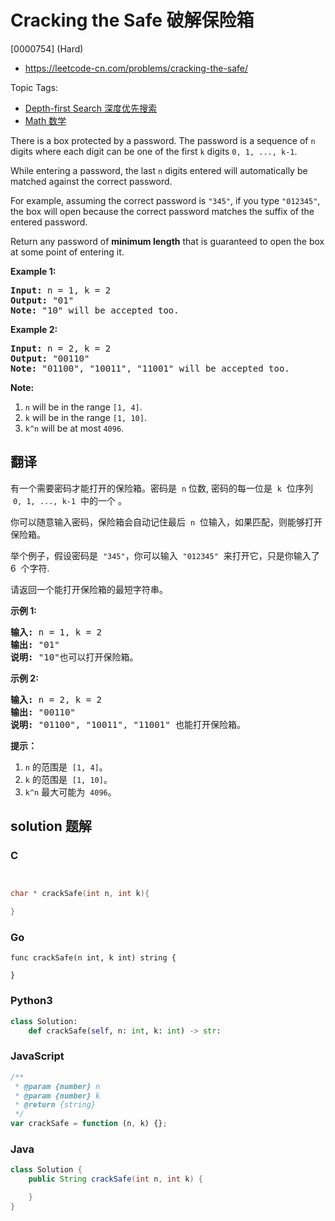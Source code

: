 # Cracking the Safe 破解保险箱

[0000754] (Hard)

- https://leetcode-cn.com/problems/cracking-the-safe/

Topic Tags:

- [Depth-first Search 深度优先搜索](https://leetcode-cn.com/tag/depth-first-search/)
- [Math 数学](https://leetcode-cn.com/tag/math/)

There is a box protected by a password. The password is a sequence of `n` digits where each digit can be one of the first `k` digits `0, 1, ..., k-1`.

While entering a password, the last `n` digits entered will automatically be matched against the correct password.

For example, assuming the correct password is `"345"`, if you type `"012345"`, the box will open because the correct password matches the suffix of the entered password.

Return any password of **minimum length** that is guaranteed to open the box at some point of entering it.

**Example 1:**

<pre><b>Input:</b> n = 1, k = 2
<b>Output:</b> "01"
<b>Note:</b> "10" will be accepted too.
</pre>

**Example 2:**

<pre><b>Input:</b> n = 2, k = 2
<b>Output:</b> "00110"
<b>Note:</b> "01100", "10011", "11001" will be accepted too.
</pre>

**Note:**

1.  `n` will be in the range `[1, 4]`.
2.  `k` will be in the range `[1, 10]`.
3.  `k^n` will be at most `4096`.

## 翻译

有一个需要密码才能打开的保险箱。密码是  `n` 位数, 密码的每一位是  `k`  位序列  `0, 1, ..., k-1`  中的一个 。

你可以随意输入密码，保险箱会自动记住最后  `n`  位输入，如果匹配，则能够打开保险箱。

举个例子，假设密码是  `"345"`，你可以输入  `"012345"`  来打开它，只是你输入了 6  个字符.

请返回一个能打开保险箱的最短字符串。

**示例 1:**

<pre><strong>输入:</strong> n = 1, k = 2
<strong>输出:</strong> "01"
<strong>说明:</strong> "10"也可以打开保险箱。
</pre>

**示例 2:**

<pre><strong>输入:</strong> n = 2, k = 2
<strong>输出:</strong> "00110"
<strong>说明: </strong>"01100", "10011", "11001" 也能打开保险箱。
</pre>

**提示：**

1.  `n` 的范围是  `[1, 4]`。
2.  `k` 的范围是  `[1, 10]`。
3.  `k^n` 最大可能为  `4096`。

## solution 题解

### C

```c


char * crackSafe(int n, int k){

}


```

### Go

```golang
func crackSafe(n int, k int) string {

}
```

### Python3

```python
class Solution:
    def crackSafe(self, n: int, k: int) -> str:

```

### JavaScript

```javascript
/**
 * @param {number} n
 * @param {number} k
 * @return {string}
 */
var crackSafe = function (n, k) {};
```

### Java

```java
class Solution {
    public String crackSafe(int n, int k) {

    }
}
```
